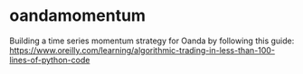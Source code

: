 # oandamomentum
Building a time series momentum strategy for Oanda by following this guide: https://www.oreilly.com/learning/algorithmic-trading-in-less-than-100-lines-of-python-code
